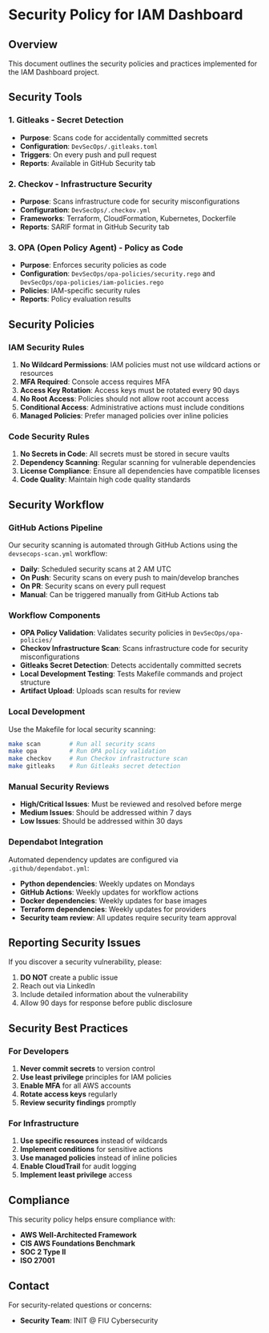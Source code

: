 # Security Policy for IAM Dashboard

## Overview
This document outlines the security policies and practices implemented for the IAM Dashboard project.

## Security Tools

### 1. Gitleaks - Secret Detection
- **Purpose**: Scans code for accidentally committed secrets
- **Configuration**: `DevSecOps/.gitleaks.toml`
- **Triggers**: On every push and pull request
- **Reports**: Available in GitHub Security tab

### 2. Checkov - Infrastructure Security
- **Purpose**: Scans infrastructure code for security misconfigurations
- **Configuration**: `DevSecOps/.checkov.yml`
- **Frameworks**: Terraform, CloudFormation, Kubernetes, Dockerfile
- **Reports**: SARIF format in GitHub Security tab

### 3. OPA (Open Policy Agent) - Policy as Code
- **Purpose**: Enforces security policies as code
- **Configuration**: `DevSecOps/opa-policies/security.rego` and `DevSecOps/opa-policies/iam-policies.rego`
- **Policies**: IAM-specific security rules
- **Reports**: Policy evaluation results

## Security Policies

### IAM Security Rules
1. **No Wildcard Permissions**: IAM policies must not use wildcard actions or resources
2. **MFA Required**: Console access requires MFA
3. **Access Key Rotation**: Access keys must be rotated every 90 days
4. **No Root Access**: Policies should not allow root account access
5. **Conditional Access**: Administrative actions must include conditions
6. **Managed Policies**: Prefer managed policies over inline policies

### Code Security Rules
1. **No Secrets in Code**: All secrets must be stored in secure vaults
2. **Dependency Scanning**: Regular scanning for vulnerable dependencies
3. **License Compliance**: Ensure all dependencies have compatible licenses
4. **Code Quality**: Maintain high code quality standards

## Security Workflow

### GitHub Actions Pipeline
Our security scanning is automated through GitHub Actions using the `devsecops-scan.yml` workflow:

- **Daily**: Scheduled security scans at 2 AM UTC
- **On Push**: Security scans on every push to main/develop branches
- **On PR**: Security scans on every pull request
- **Manual**: Can be triggered manually from GitHub Actions tab

### Workflow Components
- **OPA Policy Validation**: Validates security policies in `DevSecOps/opa-policies/`
- **Checkov Infrastructure Scan**: Scans infrastructure code for security misconfigurations
- **Gitleaks Secret Detection**: Detects accidentally committed secrets
- **Local Development Testing**: Tests Makefile commands and project structure
- **Artifact Upload**: Uploads scan results for review

### Local Development
Use the Makefile for local security scanning:
```bash
make scan        # Run all security scans
make opa         # Run OPA policy validation
make checkov     # Run Checkov infrastructure scan
make gitleaks    # Run Gitleaks secret detection
```

### Manual Security Reviews
- **High/Critical Issues**: Must be reviewed and resolved before merge
- **Medium Issues**: Should be addressed within 7 days
- **Low Issues**: Should be addressed within 30 days

### Dependabot Integration
Automated dependency updates are configured via `.github/dependabot.yml`:
- **Python dependencies**: Weekly updates on Mondays
- **GitHub Actions**: Weekly updates for workflow actions
- **Docker dependencies**: Weekly updates for base images
- **Terraform dependencies**: Weekly updates for providers
- **Security team review**: All updates require security team approval

## Reporting Security Issues

If you discover a security vulnerability, please:
1. **DO NOT** create a public issue
2. Reach out via LinkedIn
3. Include detailed information about the vulnerability
4. Allow 90 days for response before public disclosure

## Security Best Practices

### For Developers
1. **Never commit secrets** to version control
2. **Use least privilege** principles for IAM policies
3. **Enable MFA** for all AWS accounts
4. **Rotate access keys** regularly
5. **Review security findings** promptly

### For Infrastructure
1. **Use specific resources** instead of wildcards
2. **Implement conditions** for sensitive actions
3. **Use managed policies** instead of inline policies
4. **Enable CloudTrail** for audit logging
5. **Implement least privilege** access

## Compliance

This security policy helps ensure compliance with:
- **AWS Well-Architected Framework**
- **CIS AWS Foundations Benchmark**
- **SOC 2 Type II**
- **ISO 27001**

## Contact

For security-related questions or concerns:
- **Security Team**: INIT @ FIU Cybersecurity
